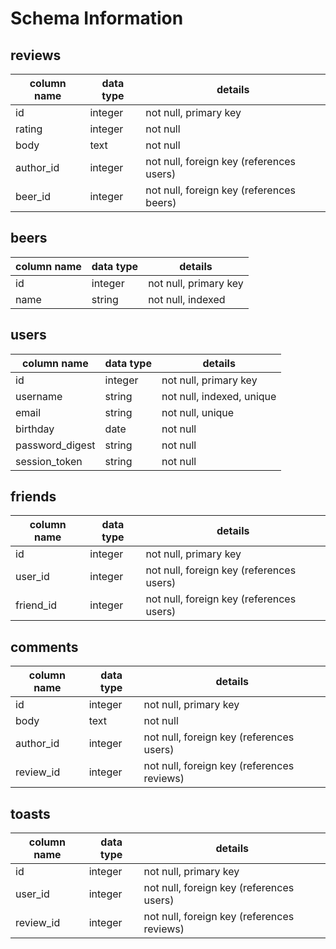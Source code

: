 # Schema Information

## reviews
column name | data type | details
------------|-----------|-----------------------
id          | integer   | not null, primary key
rating      | integer   | not null
body        | text      | not null
author_id   | integer   | not null, foreign key (references users)
beer_id     | integer   | not null, foreign key (references beers)


## beers
column name | data type | details
------------|-----------|-----------------------
id          | integer   | not null, primary key
name        | string    | not null, indexed


## users
column name     | data type | details
----------------|-----------|-----------------------
id              | integer   | not null, primary key
username        | string    | not null, indexed, unique
email           | string    | not null, unique
birthday        | date      | not null
password_digest | string    | not null
session_token   | string    | not null


## friends
column name     | data type | details
----------------|-----------|-----------------------
id              | integer   | not null, primary key
user_id         | integer   | not null, foreign key (references users)
friend_id       | integer   | not null, foreign key (references users)


## comments
column name     | data type | details
----------------|-----------|-----------------------
id              | integer   | not null, primary key
body            | text      | not null
author_id       | integer   | not null, foreign key (references users)
review_id       | integer   | not null, foreign key (references reviews)


## toasts
column name     | data type | details
----------------|-----------|-----------------------
id              | integer   | not null, primary key
user_id         | integer   | not null, foreign key (references users)
review_id       | integer   | not null, foreign key (references reviews)
